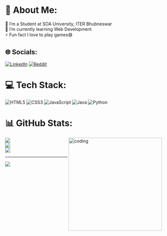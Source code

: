 # 💫 About Me:
🔭 I’m a Student at SOA University, ITER Bhubneswar<br>🌱 I’m currently learning Web Development<br>⚡ Fun fact I love to play games😅

## 🌐 Socials:
[![LinkedIn](https://img.shields.io/badge/LinkedIn-%230077B5.svg?logo=linkedin&logoColor=white)](https://linkedin.com/in/www.linkedin.com/in/pabitra-mahakur-a0a446294) [![Reddit](https://img.shields.io/badge/Reddit-%23FF4500.svg?logo=Reddit&logoColor=white)](https://reddit.com/user/Kurosaki-Icigo-1008) 

# 💻 Tech Stack:
![HTML5](https://img.shields.io/badge/html5-%23E34F26.svg?style=for-the-badge&logo=html5&logoColor=white) ![CSS3](https://img.shields.io/badge/css3-%231572B6.svg?style=for-the-badge&logo=css3&logoColor=white) ![JavaScript](https://img.shields.io/badge/javascript-%23323330.svg?style=for-the-badge&logo=javascript&logoColor=%23F7DF1E) ![Java](https://img.shields.io/badge/java-%23ED8B00.svg?style=for-the-badge&logo=openjdk&logoColor=white) ![Python](https://img.shields.io/badge/python-3670A0?style=for-the-badge&logo=python&logoColor=ffdd54)
# 📊 GitHub Stats:
<img align="right" alt="coding" width="300" src="https://giffiles.alphacoders.com/218/218663.gif">

![](https://github-readme-stats.vercel.app/api?username=pabitra03&theme=dark&hide_border=false&include_all_commits=false&count_private=false)<br/>
![](https://github-readme-streak-stats.herokuapp.com/?user=pabitra03&theme=dark&hide_border=false)<br/>
![](https://github-readme-stats.vercel.app/api/top-langs/?username=pabitra03&theme=dark&hide_border=false&include_all_commits=false&count_private=false&layout=compact)

---
[![](https://visitcount.itsvg.in/api?id=pabitra03&icon=0&color=0)](https://visitcount.itsvg.in)

<!-- Proudly created with GPRM ( https://gprm.itsvg.in ) -->
